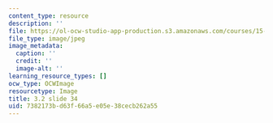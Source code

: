 ```yaml
---
content_type: resource
description: ''
file: https://ol-ocw-studio-app-production.s3.amazonaws.com/courses/15-s21-nuts-and-bolts-of-business-plans-january-iap-2014/7382173bd63f66a5e05e38cecb262a55_Slide34.JPG
file_type: image/jpeg
image_metadata:
  caption: ''
  credit: ''
  image-alt: ''
learning_resource_types: []
ocw_type: OCWImage
resourcetype: Image
title: 3.2 slide 34
uid: 7382173b-d63f-66a5-e05e-38cecb262a55
---
```

